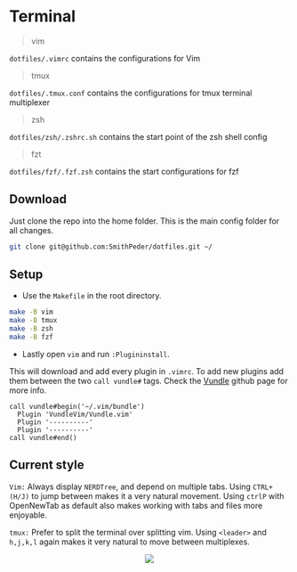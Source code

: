 # Terminal

> vim

`dotfiles/.vimrc` contains the configurations for Vim

> tmux

`dotfiles/.tmux.conf` contains the configurations for tmux terminal multiplexer

> zsh

`dotfiles/zsh/.zshrc.sh` contains the start point of the zsh shell config

> fzt

`dotfiles/fzf/.fzf.zsh` contains the start configurations for fzf

## Download
Just clone the repo into the home folder. This is the main config folder for all changes.
```zsh
git clone git@github.com:SmithPeder/dotfiles.git ~/
```
## Setup
- Use the `Makefile` in the root directory.
```zsh
make -B vim
make -B tmux
make -B zsh
make -B fzf
```
- Lastly open `vim` and run `:Plugininstall`. 

This will download and add every plugin in `.vimrc`.
To add new plugins add them between the two `call vundle#` tags. 
Check the [Vundle](https://github.com/VundleVim/Vundle.vim) github page for more info.
```vim
call vundle#begin('~/.vim/bundle')
  Plugin 'VundleVim/Vundle.vim'
  Plugin '----------'
  Plugin '----------'
call vundle#end()
```

## Current style
`Vim:` Always display `NERDTree`, and depend on multiple tabs. Using `CTRL+(H/J)` to jump 
between makes it a very natural movement. Using `ctrlP` with OpenNewTab as default also
makes working with tabs and files more enjoyable.

`tmux:` Prefer to split the terminal over splitting vim. Using `<leader>` and `h,j,k,l` 
again makes it very natural to move between multiplexes.

<p align="center"> 
<img src="http://i.imgur.com/sxTN5hF.jpg">
</p>
